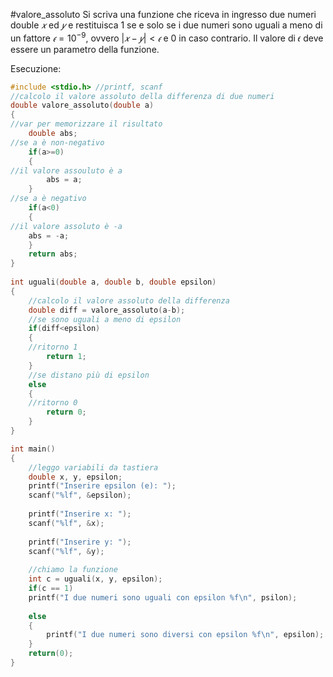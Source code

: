 #valore_assoluto 
Si scriva una funzione che riceva in ingresso due numeri double $𝑥$ ed $𝑦$ e restituisca $1$ se e solo se i due numeri sono uguali a meno di un fattore $𝜖 = 10^{-9}$, ovvero $| 𝑥 − 𝑦| < 𝜖$ e $0$ in caso contrario.
Il valore di 𝜖 deve essere un parametro della funzione.

Esecuzione:
```c
#include <stdio.h> //printf, scanf
//calcolo il valore assoluto della differenza di due numeri
double valore_assoluto(double a)
{
//var per memorizzare il risultato
	double abs;
//se a è non-negativo
	if(a>=0)
	{
//il valore assouluto è a
		abs = a;
	}
//se a è negativo
	if(a<0)
	{
//il valore assoluto è -a
	abs = -a;
	}
	return abs;
}
  
int uguali(double a, double b, double epsilon) 
{
	//calcolo il valore assoluto della differenza
	double diff = valore_assoluto(a-b);
	//se sono uguali a meno di epsilon
	if(diff<epsilon)
	{
	//ritorno 1
		return 1;
	}
	//se distano più di epsilon
	else
	{
	//ritorno 0
		return 0;
	}
}

int main()
{
	//leggo variabili da tastiera
	double x, y, epsilon;
	printf("Inserire epsilon (e): ");
	scanf("%lf", &epsilon);
	
	printf("Inserire x: ");
	scanf("%lf", &x);
	
	printf("Inserire y: ");
	scanf("%lf", &y);
	  
	//chiamo la funzione
	int c = uguali(x, y, epsilon);
	if(c == 1)
	printf("I due numeri sono uguali con epsilon %f\n", psilon);
	
	else
	{
		printf("I due numeri sono diversi con epsilon %f\n", epsilon);
	}
	return(0);
}
```